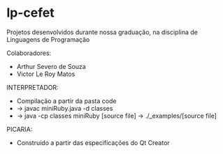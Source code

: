# lp-cefet
 Projetos desenvolvidos durante nossa graduação, na disciplina de Linguagens de Programação

 Colaboradores:
 * Arthur Severo de Souza
 * Victor Le Roy Matos


INTERPRETADOR:
* Compilação a partir da pasta code
* ->  javac miniRuby.java -d classes
* ->  java -cp classes miniRuby [source file] -> ./_examples/[source file]

PICARIA:
* Construído a partir das especificações do Qt Creator
